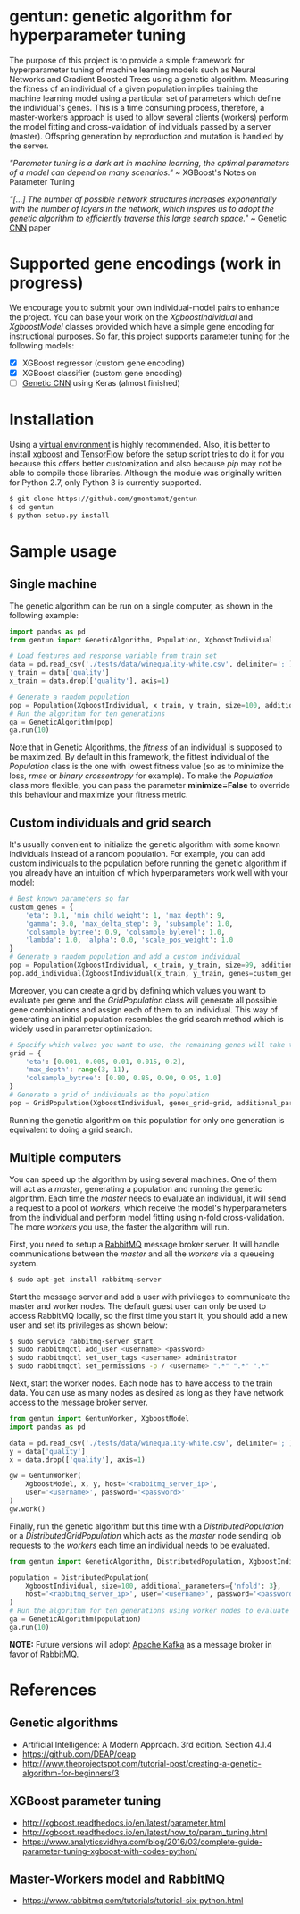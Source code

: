# gentun: genetic algorithm for hyperparameter tuning

The purpose of this project is to provide a simple framework for hyperparameter tuning of machine learning models such
as Neural Networks and Gradient Boosted Trees using a genetic algorithm. Measuring the fitness of an individual of a
given population implies training the machine learning model using a particular set of parameters which define the
individual's genes. This is a time consuming process, therefore, a master-workers approach is used to allow several
clients (workers) perform the model fitting and cross-validation of individuals passed by a server (master). Offspring
generation by reproduction and mutation is handled by the server.

*"Parameter tuning is a dark art in machine learning, the optimal parameters of a model can depend on many scenarios."*
~ XGBoost's Notes on Parameter Tuning

*"[...] The number of possible network structures increases exponentially with the number of layers in the network,
which inspires us to adopt the genetic algorithm to efficiently traverse this large search space."* ~
[Genetic CNN](https://arxiv.org/abs/1703.01513) paper

# Supported gene encodings (work in progress)

We encourage you to submit your own individual-model pairs to enhance the project. You can base your work on the
*XgboostIndividual* and *XgboostModel* classes provided which have a simple gene encoding for instructional purposes. So
far, this project supports parameter tuning for the following models:

- [x] XGBoost regressor (custom gene encoding)
- [x] XGBoost classifier (custom gene encoding)
- [ ] [Genetic CNN](https://arxiv.org/pdf/1703.01513.pdf) using Keras (almost finished)

# Installation

Using a [virtual environment](https://virtualenv.pypa.io) is highly recommended. Also, it is better to install
[xgboost](https://xgboost.readthedocs.io/en/latest/build.html) and [TensorFlow](https://www.tensorflow.org/install/)
before the setup script tries to do it for you because this offers better customization and also because *pip* may not
be able to compile those libraries. Although the module was originally written for Python 2.7, only Python 3 is
currently supported.

```bash
$ git clone https://github.com/gmontamat/gentun
$ cd gentun
$ python setup.py install
```

# Sample usage

## Single machine

The genetic algorithm can be run on a single computer, as shown in the following example:

```python
import pandas as pd
from gentun import GeneticAlgorithm, Population, XgboostIndividual
```

```python
# Load features and response variable from train set
data = pd.read_csv('./tests/data/winequality-white.csv', delimiter=';')
y_train = data['quality']
x_train = data.drop(['quality'], axis=1)
```

```python
# Generate a random population
pop = Population(XgboostIndividual, x_train, y_train, size=100, additional_parameters={'nfold': 3})
# Run the algorithm for ten generations
ga = GeneticAlgorithm(pop)
ga.run(10)
```

Note that in Genetic Algorithms, the *fitness* of an individual is supposed to be maximized. By default in this
framework, the fittest individual of the *Population* class is the one with lowest fitness value (so as to minimize the
loss, *rmse* or *binary crossentropy* for example). To make the *Population* class more flexible, you can pass the
parameter **minimize=False** to override this behaviour and maximize your fitness metric.

## Custom individuals and grid search

It's usually convenient to initialize the genetic algorithm with some known individuals instead of a random population.
For example, you can add custom individuals to the population before running the genetic algorithm if you already have
an intuition of which hyperparameters work well with your model:

```python
# Best known parameters so far
custom_genes = {
    'eta': 0.1, 'min_child_weight': 1, 'max_depth': 9,
    'gamma': 0.0, 'max_delta_step': 0, 'subsample': 1.0,
    'colsample_bytree': 0.9, 'colsample_bylevel': 1.0,
    'lambda': 1.0, 'alpha': 0.0, 'scale_pos_weight': 1.0
}
# Generate a random population and add a custom individual
pop = Population(XgboostIndividual, x_train, y_train, size=99, additional_parameters={'nfold': 3})
pop.add_individual(XgboostIndividual(x_train, y_train, genes=custom_genes, nfold=3))
```

Moreover, you can create a grid by defining which values you want to evaluate per gene and the *GridPopulation* class
will generate all possible gene combinations and assign each of them to an individual. This way of generating an initial
population resembles the grid search method which is widely used in parameter optimization:

```python
# Specify which values you want to use, the remaining genes will take the default one
grid = {
    'eta': [0.001, 0.005, 0.01, 0.015, 0.2],
    'max_depth': range(3, 11),
    'colsample_bytree': [0.80, 0.85, 0.90, 0.95, 1.0]
}
# Generate a grid of individuals as the population
pop = GridPopulation(XgboostIndividual, genes_grid=grid, additional_parameters={'nfold': 3})
```

Running the genetic algorithm on this population for only one generation is equivalent to doing a grid search.

## Multiple computers

You can speed up the algorithm by using several machines. One of them will act as a *master*, generating a population
and running the genetic algorithm. Each time the *master* needs to evaluate an individual, it will send a request to a
pool of *workers*, which receive the model's hyperparameters from the individual and perform model fitting using n-fold
cross-validation. The more *workers* you use, the faster the algorithm will run.

First, you need to setup a [RabbitMQ](https://www.rabbitmq.com/download.html) message broker server. It will handle
communications between the *master* and all the *workers* via a queueing system.

```bash
$ sudo apt-get install rabbitmq-server
```

Start the message server and add a user with privileges to communicate the master and worker nodes. The default guest
user can only be used to access RabbitMQ locally, so the first time you start it, you should add a new user and set its
privileges as shown below:

```bash
$ sudo service rabbitmq-server start
$ sudo rabbitmqctl add_user <username> <password>
$ sudo rabbitmqctl set_user_tags <username> administrator
$ sudo rabbitmqctl set_permissions -p / <username> ".*" ".*" ".*"
```

Next, start the worker nodes. Each node has to have access to the train data. You can use as many nodes as desired as
long as they have network access to the message broker server.

```python
from gentun import GentunWorker, XgboostModel
import pandas as pd

data = pd.read_csv('./tests/data/winequality-white.csv', delimiter=';')
y = data['quality']
x = data.drop(['quality'], axis=1)

gw = GentunWorker(
    XgboostModel, x, y, host='<rabbitmq_server_ip>',
    user='<username>', password='<password>'
)
gw.work()
```

Finally, run the genetic algorithm but this time with a *DistributedPopulation* or a *DistributedGridPopulation* which
acts as the *master* node sending job requests to the *workers* each time an individual needs to be evaluated.

```python
from gentun import GeneticAlgorithm, DistributedPopulation, XgboostIndividual

population = DistributedPopulation(
    XgboostIndividual, size=100, additional_parameters={'nfold': 3},
    host='<rabbitmq_server_ip>', user='<username>', password='<password>'
)
# Run the algorithm for ten generations using worker nodes to evaluate individuals
ga = GeneticAlgorithm(population)
ga.run(10)
```

**NOTE:** Future versions will adopt [Apache Kafka](https://kafka.apache.org/) as a message broker in favor of RabbitMQ.

# References

## Genetic algorithms

* Artificial Intelligence: A Modern Approach. 3rd edition. Section 4.1.4
* https://github.com/DEAP/deap
* http://www.theprojectspot.com/tutorial-post/creating-a-genetic-algorithm-for-beginners/3

## XGBoost parameter tuning

* http://xgboost.readthedocs.io/en/latest/parameter.html
* http://xgboost.readthedocs.io/en/latest/how_to/param_tuning.html
* https://www.analyticsvidhya.com/blog/2016/03/complete-guide-parameter-tuning-xgboost-with-codes-python/

## Master-Workers model and RabbitMQ

* https://www.rabbitmq.com/tutorials/tutorial-six-python.html
